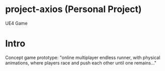 # project-axios (Personal Project)
UE4 Game

# Intro
Concept game prototype: "online multiplayer endless runner, with physical animations, where players race and push each other until one remains..."
